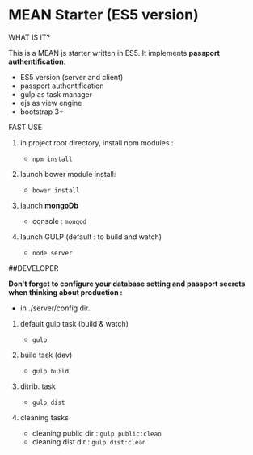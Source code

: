 MEAN Starter (ES5 version)
====================


WHAT IS IT?

This is a MEAN js starter written in ES5.
It implements **passport authentification**.


- ES5 version (server and client)
- passport authentification
- gulp as task manager
- ejs as view engine
- bootstrap 3+


FAST USE

1. in project root directory, install npm modules :
   - `npm install`
   
2. launch bower module install:
   - `bower install` 
   
3. launch **mongoDb**
   - console : `mongod`   

4. launch GULP (default : to build and watch)
   - `node server`

##DEVELOPER

**Don't forget to configure your database setting and passport secrets when thinking about production :**
- in ./server/config dir.



1. default gulp task (build & watch)
   - `gulp`
   
2. build task (dev)
   - `gulp build` 
   
3. ditrib. task
   - `gulp dist`   

4. cleaning tasks
   - cleaning public dir : `gulp public:clean`
   - cleaning dist dir : `gulp dist:clean`
